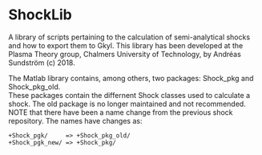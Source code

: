 # ShockLib
A library of scripts pertaining to the calculation of semi-analytical shocks and how to export them to Gkyl. This library has been developed at the Plasma Theory group, Chalmers University of Technology, by Andréas Sundström (c) 2018.

The Matlab library contains, among others, two packages: Shock_pkg and Shock_pkg_old.   
These packages contain the differnent Shock classes used to calculate a shock. The old package is no longer maintained and not recommended.   
NOTE that there have been a name change from the previous shock repository. The names have changes as:
```
+Shock_pgk/     => +Shock_pkg_old/   
+Shock_pgk_new/ => +Shock_pkg/
```
